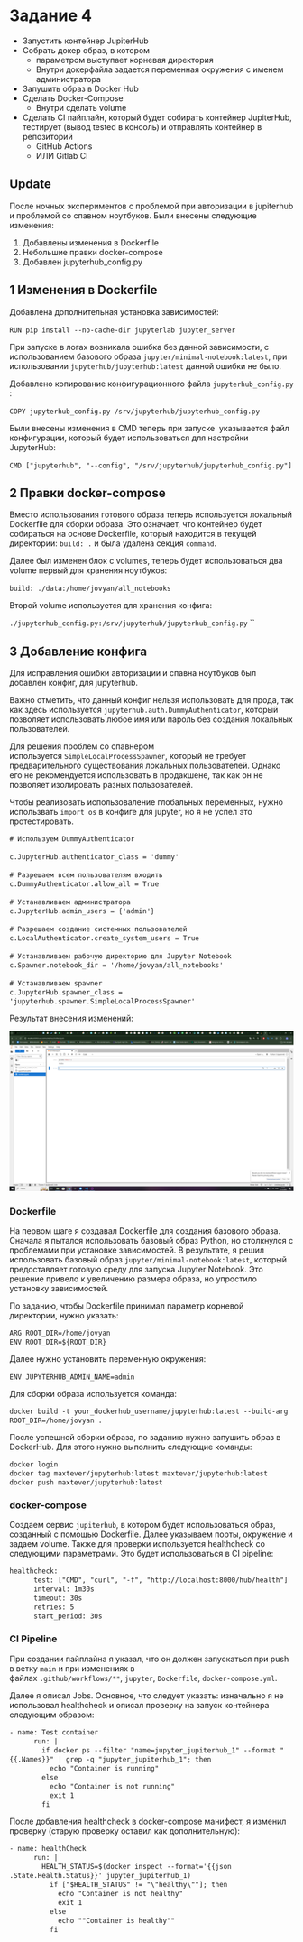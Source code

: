 # Задание 4

- Запустить контейнер JupiterHub  
- Собрать докер образ, в котором  
	- параметром выступает корневая директория  
	- Внутри докерфайла задается переменная окружения  с именем администратора  
- Запушить образ в Docker Hub  
-  Сделать Docker-Compose  
	-  Внутри сделать volume  
-  Сделать CI пайплайн, который будет собирать  контейнер JupiterHub, тестирует (вывод tested в  консоль) и отправлять контейнер в репозиторий  
	-  GitHub Actions  
	- ИЛИ Gitlab CI



## Update

После ночных экспериментов с проблемой  при авторизации в jupiterhub и проблемой со спавном ноутбуков. Были внесены следующие изменения: 

1) Добавлены изменения в Dockerfile
2) Небольшие правки docker-compose
3) Добавлен jupyterhub_config.py 

## 1 Изменения в Dockerfile

 Добавлена дополнительная установка зависимостей: 

`RUN pip install --no-cache-dir jupyterlab jupyter_server`

При запуске в логах возникала ошибка без данной зависимости, с использованием базового образа `jupyter/minimal-notebook:latest`, при использовании  `jupyterhub/jupyterhub:latest`  данной ошибки не было.

Добавлено копирование конфигурационного файла `jupyterhub_config.py` :

`COPY jupyterhub_config.py /srv/jupyterhub/jupyterhub_config.py`

Были внесены изменения в CMD теперь при запуске  указывается файл конфигурации, который будет использоваться для настройки JupyterHub:

`CMD ["jupyterhub", "--config", "/srv/jupyterhub/jupyterhub_config.py"]`

## 2 Правки docker-compose 

Вместо использования готового образа теперь используется локальный Dockerfile для сборки образа. Это означает, что контейнер будет собираться на основе Dockerfile, который находится в текущей директории: `build: .`  и была удалена секция `command`.

Далее был изменен блок с volumes, теперь будет использоваться два volume первый для хранения ноутбуков: 

`build: ./data:/home/jovyan/all_notebooks`

Второй volume используется для хранения конфига: 

`./jupyterhub_config.py:/srv/jupyterhub/jupyterhub_config.py`
``

## 3 Добавление конфига 

Для исправления ошибки авторизации и спавна ноутбуков был добавлен конфиг, для jupyterhub. 

Важно отметить, что данный конфиг нельзя использовать для прода, так как здесь используется `jupyterhub.auth.DummyAuthenticator`, который позволяет использовать любое имя или пароль без создания локальных пользователей. 

Для решения проблем со спавнером используется `SimpleLocalProcessSpawner`, который не требует предварительного существования локальных пользователей. Однако его не рекомендуется использовать в продакшене, так как он не позволяет изолировать разных пользователей.

Чтобы реализовать использоваление глобальных переменных, нужно использвать `import os` в конфиге для jupyter, но я не успел это протестировать.


```
# Используем DummyAuthenticator

c.JupyterHub.authenticator_class = 'dummy'

# Разрешаем всем пользователям входить
c.DummyAuthenticator.allow_all = True

# Устанавливаем администратора
c.JupyterHub.admin_users = {'admin'}

# Разрешаем создание системных пользователей
c.LocalAuthenticator.create_system_users = True

# Устанавливаем рабочую директорию для Jupyter Notebook
c.Spawner.notebook_dir = '/home/jovyan/all_notebooks'

# Устанавливаем spawner
c.JupyterHub.spawner_class = 'jupyterhub.spawner.SimpleLocalProcessSpawner'
```


Результат внесения изменений: 

![result](img/result.png)



### Dockerfile
На первом шаге я создавал Dockerfile для создания базового образа. Сначала я пытался использовать базовый образ Python, но столкнулся с проблемами при установке зависимостей. В результате, я решил использовать базовый образ `jupyter/minimal-notebook:latest`, который предоставляет готовую среду для запуска Jupyter Notebook. Это решение привело к увеличению размера образа, но упростило установку зависимостей.

По заданию, чтобы Dockerfile принимал параметр корневой директории, нужно указать:

```
ARG ROOT_DIR=/home/jovyan
ENV ROOT_DIR=${ROOT_DIR}
```

Далее нужно установить переменную окружения:

`ENV JUPYTERHUB_ADMIN_NAME=admin`

Для сборки образа используется команда:

```
docker build -t your_dockerhub_username/jupyterhub:latest --build-arg ROOT_DIR=/home/jovyan .
```

После успешной сборки образа, по заданию нужно запушить образ в DockerHub. Для этого нужно выполнить следующие команды:

```
docker login
docker tag maxtever/jupyterhub:latest maxtever/jupyterhub:latest
docker push maxtever/jupyterhub:latest
```

### docker-compose

Создаем сервис `jupiterhub`, в котором будет использоваться образ, созданный с помощью Dockerfile. Далее указываем порты, окружение и задаем volume. Также для проверки используется healthcheck со следующими параметрами. Это будет использоваться в CI pipeline:

```
healthcheck:
      test: ["CMD", "curl", "-f", "http://localhost:8000/hub/health"]
      interval: 1m30s
      timeout: 30s
      retries: 5
      start_period: 30s
```

### CI Pipeline 

При создании пайплайна я указал, что он должен запускаться при push в ветку `main` и при изменениях в файлах `.github/workflows/**`, `jupyter`, `Dockerfile`, `docker-compose.yml`.

Далее я описал Jobs. Основное, что следует указать: изначально я не использовал healthcheck и описал проверку на запуск контейнера следующим образом:

```
- name: Test container
      run: |
        if docker ps --filter "name=jupyter_jupiterhub_1" --format "{{.Names}}" | grep -q "jupyter_jupiterhub_1"; then
          echo "Container is running"
        else
          echo "Container is not running"
          exit 1
        fi
```
После добавления healthcheck в docker-compose манифест, я изменил проверку (старую проверку оставил как дополнительную):
```
- name: healthCheck
      run: |
        HEALTH_STATUS=$(docker inspect --format='{{json .State.Health.Status}}' jupyter_jupiterhub_1)
          if ["$HEALTH_STATUS" != "\"healthy\""]; then
            echo "Container is not healthy"
            exit 1
          else
            echo ""Container is healthy""
          fi
```